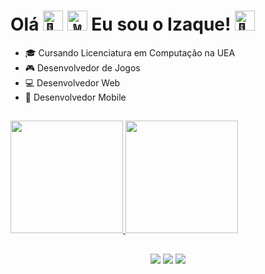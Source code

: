 ####
<div>
      <h1>
        Olá 
        <img src="https://fonts.gstatic.com/s/e/notoemoji/latest/1f44b/512.gif" alt="👋" width="32" height="32">
        <img src="https://fonts.gstatic.com/s/e/notoemoji/latest/270c_fe0f/512.gif" alt="✌" width="32" height="32">    
        Eu sou o Izaque!
        <img src="https://fonts.gstatic.com/s/e/notoemoji/latest/1f331/512.gif" alt="🌱" width="32" height="32">
      </h1>
 </div>
   
- 🎓 Cursando Licenciatura em Computação na UEA
- 🎮 Desenvolvedor de Jogos
- 💻 Desenvolvedor Web
- 📱  Desenvolvedor Mobile


##
<div>
<a href="https://github.com/IzaqueRolim">
<img height="180em" src="https://github-readme-stats.vercel.app/api/top-langs/?username=IzaqueRolim&layout=compact&langs_count=7&theme=dracula"/>
<img height="180em" src="https://github-readme-stats.vercel.app/api?username=IzaqueRolim&show_icons=true&theme=dracula&include_all_commits=true&count_private=true"/>
</div>    
      
##
      
<div align = "center">
    <a href="https://www.instagram.com/r.izaque_/" target="_blank"><img src="https://img.shields.io/badge/-Instagram-%23E4405F?style=for-the-badge&logo=instagram&logoColor=white" target="_blank"></a>
      <a href="https://www.linkedin.com/in/izaquerolim" target="_blank"><img src="https://img.shields.io/badge/-LinkedIn-%230077B5?style=for-the-badge&logo=linkedin&logoColor=white" target="_blank"></a> 
    <a href = "mailto:izaque.rolim.canavarro@gmail.com"><img src="https://img.shields.io/badge/Gmail-D14836?style=for-the-badge&logo=gmail&logoColor=white" target="_blank"></a>
</div>
